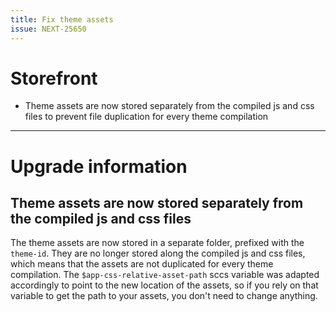 ```yaml
---
title: Fix theme assets
issue: NEXT-25650
---
```

# Storefront
* Theme assets are now stored separately from the compiled js and css files to prevent file duplication for every theme compilation
___
# Upgrade information
## Theme assets are now stored separately from the compiled js and css files
The theme assets are now stored in a separate folder, prefixed with the `theme-id`. They are no longer stored along the compiled js and css files, which means that the assets are not duplicated for every theme compilation.
The `$app-css-relative-asset-path` sccs variable was adapted accordingly to point to the new location of the assets, so if you rely on that variable to get the path to your assets, you don't need to change anything.
